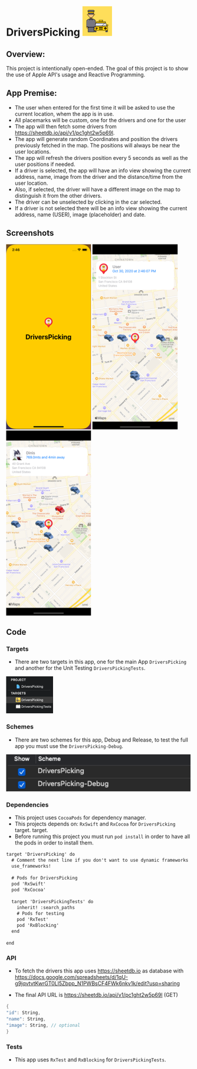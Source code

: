 # DriversPicking <img src="logo.png" height="80px">

## Overview:

This project is intentionally open-ended. The goal of this project is to show the use of Apple API's usage and Reactive Programming.

## App Premise:

- The user when entered for the first time it will be asked to use the current location, whem the app is in use.
- All placemarks will be custom, one for the drivers and one for the user
- The app will then fetch some drivers from https://sheetdb.io/api/v1/pc1ght2w5p69l.
- The app will generate random Coordinates and position the drivers previously fetched in the map. The positions will always be near the user locations.
- The app will refresh the drivers position every 5 seconds as well as the user positions if needed.
- If a driver is selected, the app will have an info view showing the current address, name, image from the driver and the distance/time from the user location.
- Also, if selected, the driver will have a different image on the map to distinguish it from the other drivers.
- The driver can be unselected by clicking in the car selected.
- If a driver is not selected there will be an info view showing the current address, name (USER), image (placeholder) and date.

## Screenshots
<img src="launch.png" height="500px"> <img src="user_screen.png" height="500px"> <img src="driver_screen.png" height="500px">

## Code

### Targets

- There are two targets in this app, one for the main App ```DriversPicking``` and another for the Unit Testing ```DriversPickingTests```.

<img src="targets.png" height="100px">

### Schemes

- There are two schemes for this app, Debug and Release, to test the full app you must use the ```DriversPicking-Debug```.

<img src="schemes.png" height="100px">

### Dependencies

- This project uses ```CocoaPods``` for dependency manager.
- This projects depends on: ```RxSwift``` and ```RxCocoa``` for ```DriversPicking``` target. target.
- Before running this project you must run ```pod install``` in order to have all the pods in order to install them.

```shell
target 'DriversPicking' do
  # Comment the next line if you don't want to use dynamic frameworks
  use_frameworks!

  # Pods for DriversPicking
  pod 'RxSwift'
  pod 'RxCocoa'

  target 'DriversPickingTests' do
    inherit! :search_paths
    # Pods for testing
    pod 'RxTest'
    pod 'RxBlocking'
  end

end
```

### API

- To fetch the drivers this app uses https://sheetdb.io as database with https://docs.google.com/spreadsheets/d/1qU-g9jqvtvtKwrGT0LI5Zbpp_N1PWBsCF4FWk6nkv1k/edit?usp=sharing

- The final API URL is https://sheetdb.io/api/v1/pc1ght2w5p69l (GET)

```swift
{
"id": String,
"name": String,
"image": String, // optional
}
```

### Tests

- This app uses ```RxTest``` and ```RxBlocking``` for ```DriversPickingTests```.
